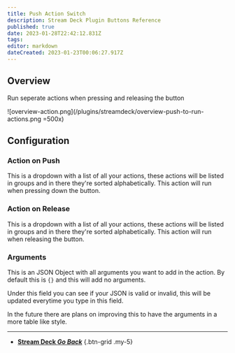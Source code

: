```yaml
---
title: Push Action Switch
description: Stream Deck Plugin Buttons Reference
published: true
date: 2023-01-28T22:42:12.831Z
tags: 
editor: markdown
dateCreated: 2023-01-23T00:06:27.917Z
---
```


## Overview
Run seperate actions when pressing and releasing the button

![overview-action.png](/plugins/streamdeck/overview-push-to-run-actions.png =500x)

## Configuration
### Action on Push
This is a dropdown with a list of all your actions, these actions will be listed in groups and in there they're sorted alphabetically. This action will run when pressing down the button.

### Action on Release
This is a dropdown with a list of all your actions, these actions will be listed in groups and in there they're sorted alphabetically. This action will run when releasing the button.

### Arguments
This is an JSON Object with all arguments you want to add in the action. By default this is `{}` and this will add no arguments.

Under this field you can see if your JSON is valid or invalid, this will be updated everytime you type in this field.

In the future there are plans on improving this to have the arguments in a more table like style.

---

- [<i class="mdi mdi-chevron-left"></i>**Stream Deck *Go Back***](/Plugins/Stream-Deck)
{.btn-grid .my-5}